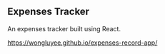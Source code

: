## Expenses Tracker

An expenses tracker built using React.

https://wongluyee.github.io/expenses-record-app/
